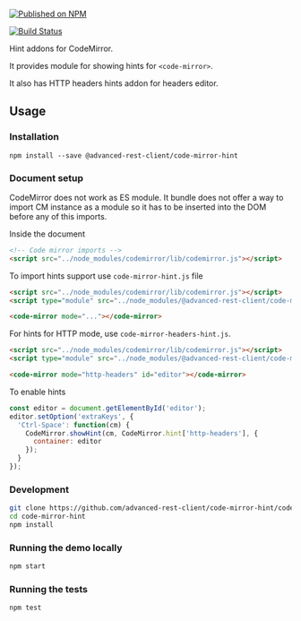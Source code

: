 [![Published on NPM](https://img.shields.io/npm/v/@advanced-rest-client/code-mirror-hint.svg)](https://www.npmjs.com/package/@advanced-rest-client/code-mirror-hint)

[![Build Status](https://travis-ci.org/advanced-rest-client/code-mirror-hint.svg?branch=stage)](https://travis-ci.org/advanced-rest-client/code-mirror-hint)

Hint addons for CodeMirror.

It provides module for showing hints for `<code-mirror>`.

It also has HTTP headers hints addon for headers editor.

## Usage

### Installation

```
npm install --save @advanced-rest-client/code-mirror-hint
```

### Document setup

CodeMirror does not work as ES module. It bundle does not offer a way to import
CM instance as a module so it has to be inserted into the DOM before any of this imports.

Inside the document

```html
<!-- Code mirror imports -->
<script src="../node_modules/codemirror/lib/codemirror.js"></script>
```

To import hints support use `code-mirror-hint.js` file

```html
<script src="../node_modules/codemirror/lib/codemirror.js"></script>
<script type="module" src="../node_modules/@advanced-rest-client/code-mirror-hint/code-mirror-hint.js"></script>

<code-mirror mode="..."></code-mirror>
```

For hints for HTTP mode, use `code-mirror-headers-hint.js`.

```html
<script src="../node_modules/codemirror/lib/codemirror.js"></script>
<script type="module" src="../node_modules/@advanced-rest-client/code-mirror-hint/code-mirror-headers-hint.js"></script>

<code-mirror mode="http-headers" id="editor"></code-mirror>
```

To enable hints

```javascript
const editor = document.getElementById('editor');
editor.setOption('extraKeys', {
  'Ctrl-Space': function(cm) {
    CodeMirror.showHint(cm, CodeMirror.hint['http-headers'], {
      container: editor
    });
  }
});
```

### Development

```sh
git clone https://github.com/advanced-rest-client/code-mirror-hint/code-mirror-hint
cd code-mirror-hint
npm install
```

### Running the demo locally

```sh
npm start
```

### Running the tests

```sh
npm test
```
